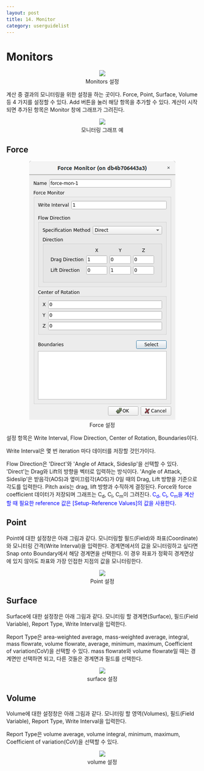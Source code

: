 ```yaml
---
layout: post
title: 14. Monitor
category: userguidelist
---
```


# Monitors

<p align='center'>
    <img src="https://github.com/nextfoam/baram-pages/raw/main/screenshots/pic/monitor.png"><br> Monitors 설정
</p>

계산 중 결과의 모니터링을 위한 설정을 하는 곳이다. Force, Point, Surface, Volume 등 4 가지를 설정할 수 있다. Add 버튼을 눌러 해당 항목을 추가할 수 있다. 계산이 시작되면 추가된 항목은 Monitor 창에 그래프가 그려진다.

<p align='center'>
    <img src="https://github.com/nextfoam/baram-pages/raw/main/screenshots/pic/monitor1.png"><br> 모니터링 그래프 예
</p>

## Force

<p align='center'>
    <img src="https://github.com/nextfoam/baram-pages/raw/main/screenshots/pic/force.png"><br> Force 설정
</p>

설정 항목은 Write Interval, Flow Direction, Center of Rotation, Boundaries이다. 

Write Interval은 몇 번 iteration 마다 데이터를 저장할 것인가이다. 

Flow Direction은 'Direct'와 'Angle of Attack, Sideslip'을 선택할 수 있다. 'Direct'는 Drag와 Lift의 방향을 벡터로 입력하는 방식이다. 'Angle of Attack, Sideslip'은 받음각(AOS)과 옆미끄럼각(AOS)가 0일 때의 Drag, Lift 방향을 기준으로 각도를 입력한다. Pitch axis는 drag, lift 방향과 수직하게 결정된다. Force와 force coefficient 데이터가 저장되며 그래프는 C<sub>d</sub>, C<sub>l</sub>, C<sub>m</sub>이 그려진다. <span style="color:blue">C<sub>d</sub>, C<sub>l</sub>, C<sub>m</sub>을 계산할 때 필요한 reference 값은 [Setup-Reference Values]의 값을 사용한다</span>.

## Point

Point에 대한 설정창은 아래 그림과 같다. 모니터링할 필드(Field)와 좌표(Coordinate)와 모니터링 간격(Write Interval)을 입력한다. 경계면에서의 값을 모니터링하고 싶다면 Snap onto Boundary에서 해당 경계면을 선택한다. 이 경우 좌표가 정확히 경계면상에 있지 않아도 좌표와 가장 인접한 지점의 값을 모니터링한다.

<p align='center'>
    <img src="https://github.com/nextfoam/baram-pages/raw/main/screenshots/pic/point.png"><br> Point 설정
</p>


## Surface

Surface에 대한 설정창은 아래 그림과 같다. 모니터링 할 경계면(Surface), 필드(Field Variable), Report Type, Write Interval을 입력한다. 

Report Type은 area-weighted average, mass-weighted average, integral, mass flowrate, volume flowrate, average, minimum, maximum, Coefficient of variation(CoV)을 선택할 수 있다. mass flowrate와 volume flowrate일 때는 경계면만 선택하면 되고, 다른 것들은 경계면과 필드를 선택한다. 

<p align='center'>
    <img src="https://github.com/nextfoam/baram-pages/raw/main/screenshots/pic/surface.png"><br> surface 설정
</p>


## Volume

Volume에 대한 설정창은 아래 그림과 같다. 모니터링 할 영역(Volumes), 필드(Field Variable), Report Type, Write Interval을 입력한다.

Report Type은 volume average, volume integral, minimum, maximum, Coefficient of variation(CoV)을 선택할 수 있다.

<p align='center'>
    <img src="https://github.com/nextfoam/baram-pages/raw/main/screenshots/pic/volume.png"><br> volume 설정
</p>

